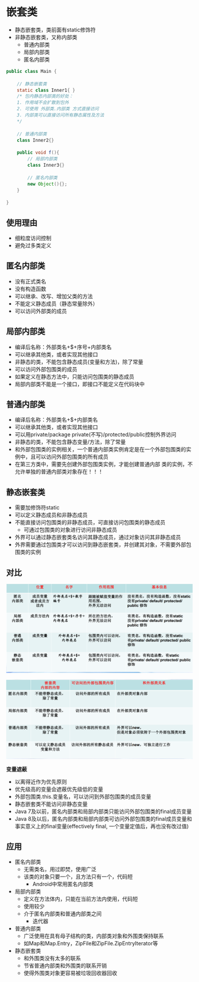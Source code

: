 # 嵌套类

- 静态嵌套类，类前面有static修饰符
- 非静态嵌套类，又称内部类
  - 普通内部类
  - 局部内部类
  - 匿名内部类

```java
public class Main {

    // 静态嵌套类
    static class Inner1{ }
    /* 包内静态内部类的好处：
    1. 作用域不会扩散到包外
    2. 可使用 外部类.内部类 方式直接访问
    3. 内部类可以直接访问所有静态属性及方法
    */

    // 普通内部类
    class Inner2{}
    
    public void f(){
        // 局部内部类
        class Inner3{}
        
        // 匿名内部类
        new Object(){};
    }
    
}
```

## 使用理由

- 细粒度访问控制
- 避免过多类定义

## 匿名内部类

- 没有正式类名
- 没有构造函数
- 可以继承、改写、增加父类的方法
- 不能定义静态成员（静态常量除外）
- 可以访问外部类的成员

## 局部内部类

- 编译后名称：外部类名+$+序号+内部类名
- 可以继承其他类，或者实现其他接口
- 非静态的类，不能包含静态成员(变量和方法)，除了常量
- 可以访问外部包围类的成员
- 如果定义在静态方法中，只能访问包围类的静态成员
- 局部内部类不能是一个接口，即接口不能定义在代码块中

## 普通内部类

- 编译后名称：外部类名+$+内部类名
- 可以继承其他类，或者实现其他接口
- 可以用private/package private(不写)/protected/public控制外界访问
- 非静态的类，不能包含静态变量/方法，除了常量
- 和外部包围类的实例相关，一个普通内部类实例肯定是在一个外部包围类的实例中，且可以访问外部包围类的所有成员
- 在第三方类中，需要先创建外部包围类实例，才能创建普通内部
类的实例，不允许单独的普通内部类对象存在！！！

## 静态嵌套类

- 需要加修饰符static
- 可以定义静态成员和非静态成员
- 不能直接访问包围类的非静态成员，可直接访问包围类的静态成员
  - 可通过包围类的对象进行访问非静态成员
- 外界可以通过静态嵌套类名访问其静态成员，通过对象访问其非静态成员
- 外界需要通过包围类才可以访问到静态嵌套类，并创建其对象，不需要外部包围类的实例

## 对比

![批注 2019-11-25 131139](/assets/批注%202019-11-25%20131139.png)

![批注 2019-11-25 131222](/assets/批注%202019-11-25%20131222.png)

**变量遮蔽**

- 以离得近作为优先原则
- 优先级高的变量会遮蔽优先级低的变量
- 外部包围类.this.变量名，可以访问到外部包围类的成员变量
- 静态嵌套类不能访问非静态变量
- Java 7及以前，匿名内部类和局部内部类只能访问外部包围类的final成员变量
- Java 8及以后，匿名内部类和局部内部类可访问外部包围类的final成员变量和
事实意义上的final变量(effectively final, 一个变量定值后，再也没有改过值)

## 应用

- 匿名内部类
  - 无需类名，用过即焚，使用广泛
  - 该类的对象只要一个，且方法只有一个，代码短
    - Android中常用匿名内部类
- 局部内部类
  - 定义在方法体内，只能在当前方法内使用，代码短
  - 使用较少
  - 介于匿名内部类和普通内部类之间
    - 迭代器
- 普通内部类
  - 广泛使用在具有母子结构的类，内部类对象和外围类保持联系
  - 如Map和Map.Entry，ZipFile和ZipFile.ZipEntryIterator等
- 静态嵌套类
  - 和外围类没有太多的联系
  - 节省普通内部类和外围类的联系开销
  - 使得外围类对象更容易被垃圾回收器回收

